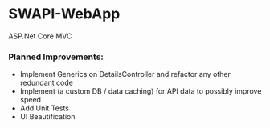 # SWAPI-WebApp
ASP.Net Core MVC

### Planned Improvements:
- Implement Generics on DetailsController and refactor any other redundant code
- Implement (a custom DB / data caching) for API data to possibly improve speed
- Add Unit Tests
- UI Beautification
